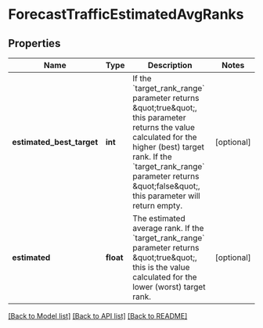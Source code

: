 # ForecastTrafficEstimatedAvgRanks

## Properties
Name | Type | Description | Notes
------------ | ------------- | ------------- | -------------
**estimated_best_target** | **int** | If the &#x60;target_rank_range&#x60; parameter returns \&quot;true\&quot;, this parameter returns the value calculated for the higher (best) target rank.  If the &#x60;target_rank_range&#x60; parameter returns \&quot;false\&quot;, this parameter will return empty.  | [optional] 
**estimated** | **float** | The estimated average rank.  If the &#x60;target_rank_range&#x60; parameter returns \&quot;true\&quot;, this is the value calculated for the lower (worst) target rank.  | [optional] 

[[Back to Model list]](../README.md#documentation-for-models) [[Back to API list]](../README.md#documentation-for-api-endpoints) [[Back to README]](../README.md)

